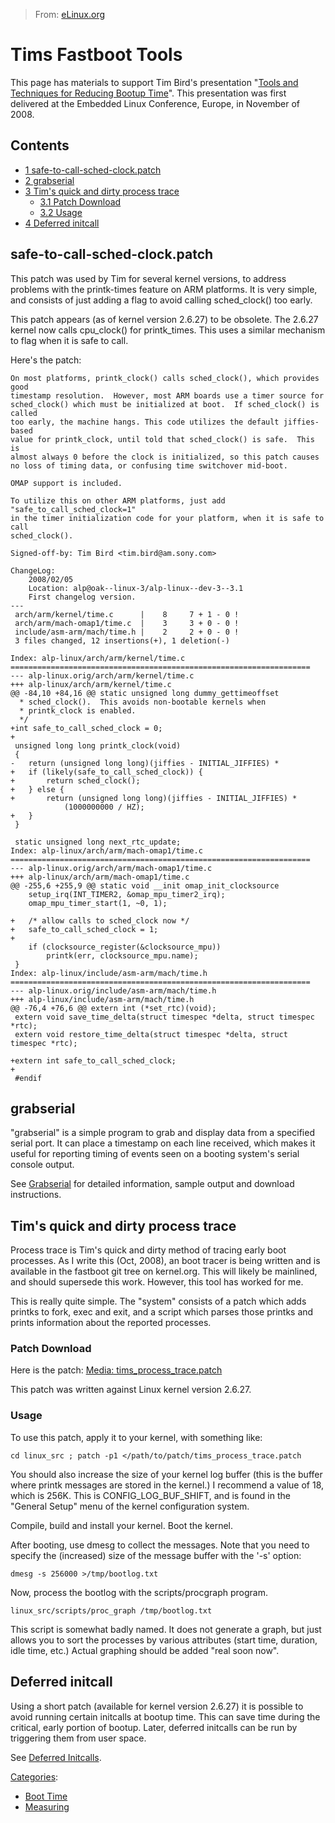 > From: [eLinux.org](http://eLinux.org/Tims_Fastboot_Tools "http://eLinux.org/Tims_Fastboot_Tools")


# Tims Fastboot Tools



This page has materials to support Tim Bird's presentation "[Tools and
Techniques for Reducing Bootup
Time](http://eLinux.org/images/d/d2/Tools-and-technique-for-reducing-bootup-time.pdf "Tools-and-technique-for-reducing-bootup-time.pdf")".
This presentation was first delivered at the Embedded Linux Conference,
Europe, in November of 2008.

## Contents

-   [1 safe-to-call-sched\-clock.patch](#safe-to-call-sched-clock-patch)
-   [2 grabserial](#grabserial)
-   [3 Tim's quick and dirty process
    trace](#tim-s-quick-and-dirty-process-trace)
    -   [3.1 Patch Download](#patch-download)
    -   [3.2 Usage](#usage)
-   [4 Deferred initcall](#deferred-initcall)

## safe-to-call-sched\-clock.patch

This patch was used by Tim for several kernel versions, to address
problems with the printk-times feature on ARM platforms. It is very
simple, and consists of just adding a flag to avoid calling
sched\_clock() too early.

This patch appears (as of kernel version 2.6.27) to be obsolete. The
2.6.27 kernel now calls cpu\_clock() for printk\_times. This uses a
similar mechanism to flag when it is safe to call.

Here's the patch:

    On most platforms, printk_clock() calls sched_clock(), which provides good
    timestamp resolution.  However, most ARM boards use a timer source for
    sched_clock() which must be initialized at boot.  If sched_clock() is called
    too early, the machine hangs. This code utilizes the default jiffies-based
    value for printk_clock, until told that sched_clock() is safe.  This is
    almost always 0 before the clock is initialized, so this patch causes
    no loss of timing data, or confusing time switchover mid-boot.

    OMAP support is included.

    To utilize this on other ARM platforms, just add "safe_to_call_sched_clock=1"
    in the timer initialization code for your platform, when it is safe to call
    sched_clock().

    Signed-off-by: Tim Bird <tim.bird@am.sony.com>

    ChangeLog:
        2008/02/05
        Location: alp@oak--linux-3/alp-linux--dev-3--3.1
        First changelog version.
    ---
     arch/arm/kernel/time.c      |    8     7 + 1 - 0 !
     arch/arm/mach-omap1/time.c  |    3     3 + 0 - 0 !
     include/asm-arm/mach/time.h |    2     2 + 0 - 0 !
     3 files changed, 12 insertions(+), 1 deletion(-)

    Index: alp-linux/arch/arm/kernel/time.c
    ===================================================================
    --- alp-linux.orig/arch/arm/kernel/time.c
    +++ alp-linux/arch/arm/kernel/time.c
    @@ -84,10 +84,16 @@ static unsigned long dummy_gettimeoffset
      * sched_clock().  This avoids non-bootable kernels when
      * printk_clock is enabled.
      */
    +int safe_to_call_sched_clock = 0;
    +
     unsigned long long printk_clock(void)
     {
    -   return (unsigned long long)(jiffies - INITIAL_JIFFIES) *
    +   if (likely(safe_to_call_sched_clock)) {
    +       return sched_clock();
    +   } else {
    +       return (unsigned long long)(jiffies - INITIAL_JIFFIES) *
                (1000000000 / HZ);
    +   }
     }

     static unsigned long next_rtc_update;
    Index: alp-linux/arch/arm/mach-omap1/time.c
    ===================================================================
    --- alp-linux.orig/arch/arm/mach-omap1/time.c
    +++ alp-linux/arch/arm/mach-omap1/time.c
    @@ -255,6 +255,9 @@ static void __init omap_init_clocksource
        setup_irq(INT_TIMER2, &omap_mpu_timer2_irq);
        omap_mpu_timer_start(1, ~0, 1);

    +   /* allow calls to sched_clock now */
    +   safe_to_call_sched_clock = 1;
    +
        if (clocksource_register(&clocksource_mpu))
            printk(err, clocksource_mpu.name);
     }
    Index: alp-linux/include/asm-arm/mach/time.h
    ===================================================================
    --- alp-linux.orig/include/asm-arm/mach/time.h
    +++ alp-linux/include/asm-arm/mach/time.h
    @@ -76,4 +76,6 @@ extern int (*set_rtc)(void);
     extern void save_time_delta(struct timespec *delta, struct timespec *rtc);
     extern void restore_time_delta(struct timespec *delta, struct timespec *rtc);

    +extern int safe_to_call_sched_clock;
    +
     #endif

## grabserial

"grabserial" is a simple program to grab and display data from a
specified serial port. It can place a timestamp on each line received,
which makes it useful for reporting timing of events seen on a booting
system's serial console output.

See [Grabserial](http://eLinux.org/Grabserial "Grabserial") for detailed information,
sample output and download instructions.

## Tim's quick and dirty process trace

Process trace is Tim's quick and dirty method of tracing early boot
processes. As I write this (Oct, 2008), an boot tracer is being written
and is available in the fastboot git tree on kernel.org. This will
likely be mainlined, and should supersede this work. However, this tool
has worked for me.

This is really quite simple. The "system" consists of a patch which adds
printks to fork, exec and exit, and a script which parses those printks
and prints information about the reported processes.

### Patch Download

Here is the patch: [Media:
tims\_process\_trace.patch](http://eLinux.org/images/a/a2/Tims_process_trace.patch "Tims process trace.patch")

This patch was written against Linux kernel version 2.6.27.

### Usage

To use this patch, apply it to your kernel, with something like:

    cd linux_src ; patch -p1 </path/to/patch/tims_process_trace.patch

You should also increase the size of your kernel log buffer (this is the
buffer where printk messages are stored in the kernel.) I recommend a
value of 18, which is 256K. This is CONFIG\_LOG\_BUF\_SHIFT, and is
found in the "General Setup" menu of the kernel configuration system.

Compile, build and install your kernel. Boot the kernel.

After booting, use dmesg to collect the messages. Note that you need to
specify the (increased) size of the message buffer with the '-s' option:

    dmesg -s 256000 >/tmp/bootlog.txt

Now, process the bootlog with the scripts/procgraph program.

    linux_src/scripts/proc_graph /tmp/bootlog.txt

This script is somewhat badly named. It does not generate a graph, but
just allows you to sort the processes by various attributes (start time,
duration, idle time, etc.) Actual graphing should be added "real soon
now".

## Deferred initcall

Using a short patch (available for kernel version 2.6.27) it is possible
to avoid running certain initcalls at bootup time. This can save time
during the critical, early portion of bootup. Later, deferred initcalls
can be run by triggering them from user space.

See [Deferred Initcalls](../../.././dev_portals/Boot_Time/Deferred_Initcalls/Deferred_Initcalls.md "Deferred Initcalls").


[Categories](http://eLinux.org/Special:Categories "Special:Categories"):

-   [Boot Time](http://eLinux.org/Category:Boot_Time "Category:Boot Time")
-   [Measuring](http://eLinux.org/Category:Measuring "Category:Measuring")


